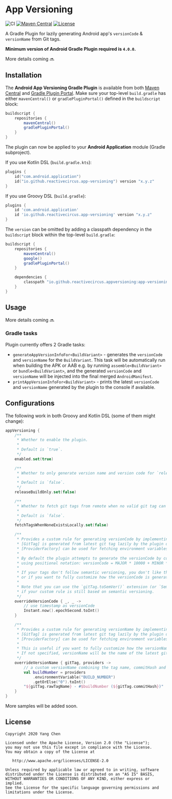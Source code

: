 # App Versioning

![CI](https://github.com/ReactiveCircus/app-versioning/workflows/CI/badge.svg)
[![Maven Central](https://maven-badges.herokuapp.com/maven-central/io.github.reactivecircus.appversioning/app-versioning-gradle-plugin/badge.svg)](https://search.maven.org/search?q=g:io.github.reactivecircus.appversioning)
[![License](https://img.shields.io/badge/License-Apache%202.0-blue.svg)](https://opensource.org/licenses/Apache-2.0)

A Gradle Plugin for lazily generating Android app's `versionCode` & `versionName` from Git tags.

**Minimum version of Android Gradle Plugin required is `4.0.0`.**

More details coming :soon:

## Installation

The **Android App Versioning Gradle Plugin** is available from both [Maven Central](https://search.maven.org/artifact/io.github.reactivecircus.appversioning/app-versioning-gradle-plugin) and [Gradle Plugin Portal](https://plugins.gradle.org/plugin/io.github.reactivecircus.app-versioning). Make sure your top-level `build.gradle` has either `mavenCentral()` or `gradlePluginPortal()` defined in the `buildscript` block:

```groovy
buildscript {
    repositories {
        mavenCentral()
        gradlePluginPortal()
    }
}
```

The plugin can now be applied to your **Android Application** module (Gradle subproject).

If you use Kotlin DSL (`build.gradle.kts`):

```kotlin
plugins {
    id("com.android.application")
    id("io.github.reactivecircus.app-versioning") version "x.y.z"
}
```

If you use Groovy DSL (`build.gradle`):

```groovy
plugins {
    id 'com.android.application'
    id 'io.github.reactivecircus.app-versioning' version "x.y.z"
}
```

The `version` can be omitted by adding a classpath dependency in the `buildscript` block within the top-level `build.gradle`:

```groovy
buildscript {
    repositories {
        mavenCentral()
        google()
        gradlePluginPortal()
    }

    dependencies {
        classpath "io.github.reactivecircus.appversioning:app-versioning-gradle-plugin:x.y.z"
    }
}
```

## Usage

More details coming :soon:

### Gradle tasks

Plugin currently offers 2 Gradle tasks:

- `generateAppVersionInfoFor<BuildVariant>` - generates the `versionCode` and `versionName` for the `BuildVariant`. This task will be automatically run when building the APK or AAB e.g. by running `assemble<BuildVariant>` or `bundle<BuildVariant>`, and the generated `versionCode` and `versionName` will be injected into the final merged `AndroidManifest`.
- `printAppVersionInfoFor<BuildVariant>` - prints the latest `versionCode` and `versionName` generated by the plugin to the console if available.

## Configurations

The following work in both Groovy and Kotlin DSL (some of them might change):

```kotlin
appVersioning {
    /**
     * Whether to enable the plugin.
     *
     * Default is `true`.
     */
    enabled.set(true)

    /**
     * Whether to only generate version name and version code for `release` builds.
     *
     * Default is `false`.
     */
    releaseBuildOnly.set(false)

    /**
     * Whether to fetch git tags from remote when no valid git tag can be found locally.
     *
     * Default is `false`.
     */
    fetchTagsWhenNoneExistsLocally.set(false)

    /**
     * Provides a custom rule for generating versionCode by implementing a [GitTag], [ProviderFactory] -> Int lambda.
     * [GitTag] is generated from latest git tag lazily by the plugin during task execution.
     * [ProviderFactory] can be used for fetching environment variables, Gradle and system properties.
     *
     * By default the plugin attempts to generate the versionCode by converting a SemVer compliant tag to an integer
     * using positional notation: versionCode = MAJOR * 10000 + MINOR * 100 + PATCH
     *
     * If your tags don't follow semantic versioning, you don't like the default formula used to convert a SemVer tag to versionCode,
     * or if you want to fully customize how the versionCode is generated, you can implement this lambda to provide your own versionCode generation rule.
     *
     * Note that you can use the `gitTag.toSemVer()` extension (or `SemVer.fromGitTag(gitTag)` if you use groovy) to get a type-safe `SemVer` model
     * if your custom rule is still based on semantic versioning.
     */
    overrideVersionCode { _, _ ->
        // use timestamp as versionCode
        Instant.now().epochSecond.toInt()
    }

    /**
     * Provides a custom rule for generating versionName by implementing a [GitTag], [ProviderFactory] -> String lambda.
     * [GitTag] is generated from latest git tag lazily by the plugin during task execution.
     * [ProviderFactory] can be used for fetching environment variables, Gradle and system properties.
     *
     * This is useful if you want to fully customize how the versionName is generated.
     * If not specified, versionName will be the name of the latest git tag.
     */
    overrideVersionName { gitTag, providers ->
        // a custom versionName combining the tag name, commitHash and an environment variable
        val buildNumber = providers
            .environmentVariable("BUILD_NUMBER")
            .getOrElse("0").toInt()
        "${gitTag.rawTagName} - #$buildNumber (${gitTag.commitHash})"
    }
}
```

More samples will be added soon.

## License

```
Copyright 2020 Yang Chen

Licensed under the Apache License, Version 2.0 (the "License");
you may not use this file except in compliance with the License.
You may obtain a copy of the License at

   http://www.apache.org/licenses/LICENSE-2.0

Unless required by applicable law or agreed to in writing, software
distributed under the License is distributed on an "AS IS" BASIS,
WITHOUT WARRANTIES OR CONDITIONS OF ANY KIND, either express or implied.
See the License for the specific language governing permissions and
limitations under the License.
```

